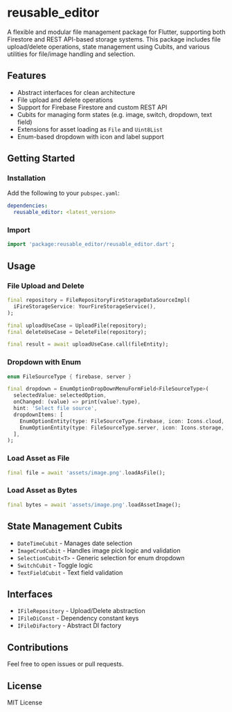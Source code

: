 # reusable_editor

A flexible and modular file management package for Flutter, supporting both Firestore and REST API-based storage systems. This package includes file upload/delete operations, state management using Cubits, and various utilities for file/image handling and selection.

## Features
- Abstract interfaces for clean architecture
- File upload and delete operations
- Support for Firebase Firestore and custom REST API
- Cubits for managing form states (e.g. image, switch, dropdown, text field)
- Extensions for asset loading as `File` and `Uint8List`
- Enum-based dropdown with icon and label support

## Getting Started

### Installation
Add the following to your `pubspec.yaml`:
```yaml
dependencies:
  reusable_editor: <latest_version>
```

### Import
```dart
import 'package:reusable_editor/reusable_editor.dart';
```

## Usage

### File Upload and Delete
```dart
final repository = FileRepositoryFireStorageDataSourceImpl(
  iFireStorageService: YourFireStorageService(),
);

final uploadUseCase = UploadFile(repository);
final deleteUseCase = DeleteFile(repository);

final result = await uploadUseCase.call(fileEntity);
```

### Dropdown with Enum
```dart
enum FileSourceType { firebase, server }

final dropdown = EnumOptionDropDownMenuFormField<FileSourceType>(
  selectedValue: selectedOption,
  onChanged: (value) => print(value?.type),
  hint: 'Select file source',
  dropdownItems: [
    EnumOptionEntity(type: FileSourceType.firebase, icon: Icons.cloud, label: 'Firebase'),
    EnumOptionEntity(type: FileSourceType.server, icon: Icons.storage, label: 'Server'),
  ],
);
```

### Load Asset as File
```dart
final file = await 'assets/image.png'.loadAsFile();
```

### Load Asset as Bytes
```dart
final bytes = await 'assets/image.png'.loadAssetImage();
```

## State Management Cubits
- `DateTimeCubit` - Manages date selection
- `ImageCrudCubit` - Handles image pick logic and validation
- `SelectionCubit<T>` - Generic selection for enum dropdown
- `SwitchCubit` - Toggle logic
- `TextFieldCubit` - Text field validation

## Interfaces
- `IFileRepository` - Upload/Delete abstraction
- `IFileDiConst` - Dependency constant keys
- `IFileDiFactory` - Abstract DI factory

## Contributions
Feel free to open issues or pull requests.

## License
MIT License

